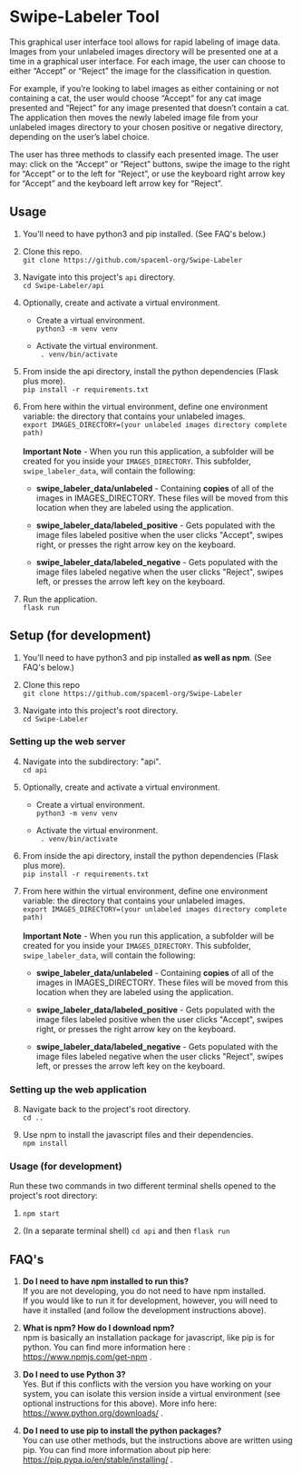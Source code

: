 # Swipe-Labeler Tool

<p>This graphical user interface tool allows for rapid labeling of image data. Images from your unlabeled images directory will be presented one at a time in a graphical user interface. For each image, the user can choose to either “Accept” or “Reject” the image for the classification in question.</p><p>For example, if you’re looking to label images as either containing or not containing a cat, the user would choose “Accept” for any cat image presented and “Reject” for any image presented that doesn’t contain a cat. The application then moves the newly labeled image file from your unlabeled images directory to your chosen positive or negative directory, depending on the user’s label choice.</p><p>The user has three methods to classify each presented image.  The user may: click on the “Accept” or “Reject” buttons, swipe the image to the right for “Accept” or to the left for “Reject”, or use the keyboard right arrow key for “Accept” and the keyboard left arrow key for “Reject”.</p>

## Usage

1. You’ll need to have python3 and pip installed. (See FAQ's below.)

2. Clone this repo. \
    `git clone https://github.com/spaceml-org/Swipe-Labeler`

3. Navigate into this project's `api` directory. \
    `cd Swipe-Labeler/api`

4. Optionally, create and activate a virtual environment. 

    * Create a virtual environment. \
        `python3 -m venv venv`

    * Activate the virtual environment. \
        ` . venv/bin/activate`

5. From inside the api directory, install the python dependencies (Flask plus more). \
    `pip install -r requirements.txt`

6. From here within the virtual environment, define one environment variable: the directory that contains your unlabeled images. \
        `export IMAGES_DIRECTORY=(your unlabeled images directory complete path)` \
\
**Important Note** - When you run this application, a subfolder will be created for you inside your `IMAGES_DIRECTORY`. This subfolder, `swipe_labeler_data`, will contain the following:

    * **swipe_labeler_data/unlabeled** - Containing **copies** of all of the images in IMAGES_DIRECTORY. These files will be moved from this location when they are labeled using the application.
    
    * **swipe_labeler_data/labeled_positive** - Gets populated with the image files labeled positive when the user clicks "Accept", swipes right, or presses the right arrow key on the keyboard. 
    
    * **swipe_labeler_data/labeled_negative** - Gets populated with the image files labeled negative when the user clicks "Reject", swipes left, or presses the arrow left key on the keyboard. 

7. Run the application. \
`flask run`




## Setup (for development)

1. You’ll need to have python3 and pip installed **as well as npm**. (See FAQ's below.) 

2. Clone this repo \
    `git clone https://github.com/spaceml-org/Swipe-Labeler`

3. Navigate into this project's root directory. \
    `cd Swipe-Labeler`


### Setting up the web server

4. Navigate into the subdirectory: "api". \
    `cd api`

5. Optionally, create and activate a virtual environment. 

    * Create a virtual environment. \
        `python3 -m venv venv`

    * Activate the virtual environment. \
        ` . venv/bin/activate`

6. From inside the api directory, install the python dependencies (Flask plus more). \
    `pip install -r requirements.txt`

7. From here within the virtual environment, define one environment variable: the directory that contains your unlabeled images. \
        `export IMAGES_DIRECTORY=(your unlabeled images directory complete path)` \
\
**Important Note** - When you run this application, a subfolder will be created for you inside your `IMAGES_DIRECTORY`. This subfolder, `swipe_labeler_data`, will contain the following:

    * **swipe_labeler_data/unlabeled** - Containing **copies** of all of the images in IMAGES_DIRECTORY. These files will be moved from this location when they are labeled using the application.
    
    * **swipe_labeler_data/labeled_positive** - Gets populated with the image files labeled positive when the user clicks "Accept", swipes right, or presses the right arrow key on the keyboard. 
    
    * **swipe_labeler_data/labeled_negative** - Gets populated with the image files labeled negative when the user clicks "Reject", swipes left, or presses the arrow left key on the keyboard. 


### Setting up the web application

8. Navigate back to the project's root directory. \
    `cd ..`

9. Use npm to install the javascript files and their dependencies. \
    `npm install`



### Usage (for development)

Run these two commands in two different terminal shells opened to the project's root directory:

1. `npm start`

2. (In a separate terminal shell) `cd api` and then `flask run` 



## FAQ's
1. **Do I need to have npm installed to run this?** \
If you are not developing, you do not need to have npm installed. \
If you would like to run it for development, however, you will need to have it installed (and follow the development instructions above).

2. **What is npm? How do I download npm?** \
npm is basically an installation package for javascript, like pip is for python. You can find more information here : https://www.npmjs.com/get-npm . 

3. **Do I need to use Python 3?** \
Yes. But if this conflicts with the version you have working on your system, you can isolate this version inside a virtual environment (see optional instructions for this above). More info here: https://www.python.org/downloads/ .

4. **Do I need to use pip to install the python packages?** \
You can use other methods, but the instructions above are written using pip. You can find more information about pip here: https://pip.pypa.io/en/stable/installing/ .
